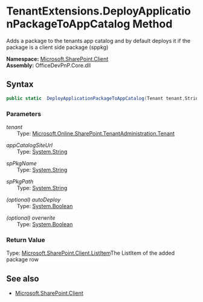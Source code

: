 # TenantExtensions.DeployApplicationPackageToAppCatalog Method  
Adds a package to the tenants app catalog and by default deploys it if the package is a client side package (sppkg)  

**Namespace:** [Microsoft.SharePoint.Client](Microsoft.SharePoint.Client.md)  
**Assembly:** OfficeDevPnP.Core.dll  
## Syntax
```C#
public static  DeployApplicationPackageToAppCatalog(Tenant tenant,String appCatalogSiteUrl,String spPkgName,String spPkgPath,Boolean autoDeploy,Boolean overwrite)
```
### Parameters
*tenant*  
&emsp;&emsp;Type: [Microsoft.Online.SharePoint.TenantAdministration.Tenant](Microsoft.Online.SharePoint.TenantAdministration.Tenant.md) 
&emsp;&emsp;  
  
*appCatalogSiteUrl*  
&emsp;&emsp;Type: [System.String](System.String.md) 
&emsp;&emsp;  
  
*spPkgName*  
&emsp;&emsp;Type: [System.String](System.String.md) 
&emsp;&emsp;  
  
*spPkgPath*  
&emsp;&emsp;Type: [System.String](System.String.md) 
&emsp;&emsp;  
  
*(optional) autoDeploy*  
&emsp;&emsp;Type: [System.Boolean](System.Boolean.md) 
&emsp;&emsp;  
  
*(optional) overwrite*  
&emsp;&emsp;Type: [System.Boolean](System.Boolean.md) 
&emsp;&emsp;  
  
### Return Value
Type: [Microsoft.SharePoint.Client.ListItem](Microsoft.SharePoint.Client.ListItem.md 
)The ListItem of the added package row

## See also
- [Microsoft.SharePoint.Client](Microsoft.SharePoint.Client.md)
